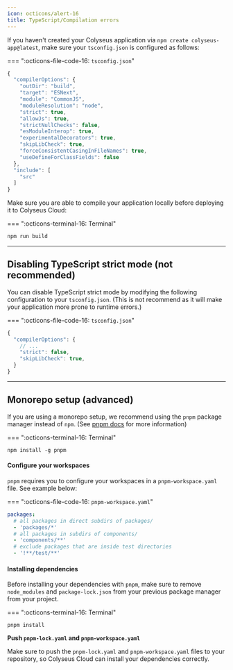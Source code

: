 ```yaml
---
icon: octicons/alert-16
title: TypeScript/Compilation errors
---
```


If you haven't created your Colyseus application via `npm create colyseus-app@latest`, make sure your `tsconfig.json` is configured as follows:

=== ":octicons-file-code-16: `tsconfig.json`"

```javascript
{
  "compilerOptions": {
    "outDir": "build",
    "target": "ESNext",
    "module": "CommonJS",
    "moduleResolution": "node",
    "strict": true,
    "allowJs": true,
    "strictNullChecks": false,
    "esModuleInterop": true,
    "experimentalDecorators": true,
    "skipLibCheck": true,
    "forceConsistentCasingInFileNames": true,
    "useDefineForClassFields": false
  },
  "include": [
    "src"
  ]
}
```

Make sure you are able to compile your application locally before deploying it to Colyseus Cloud:

=== ":octicons-terminal-16: Terminal"

```bash
npm run build
```

---

## Disabling TypeScript strict mode (not recommended)

You can disable TypeScript strict mode by modifying the following configuration to your `tsconfig.json`. (This is not recommend as it will make your application more prone to runtime errors.)

=== ":octicons-file-code-16: `tsconfig.json`"

```javascript
{
  "compilerOptions": {
    // ...
    "strict": false,
    "skipLibCheck": true,
  }
}
```

---

## Monorepo setup (advanced)

If you are using a monorepo setup, we recommend using the `pnpm` package manager instead of `npm`. (See [pnpm docs](https://pnpm.io/workspaces) for more information)

=== ":octicons-terminal-16: Terminal"

```
npm install -g pnpm
```

#### Configure your workspaces

`pnpm` requires you to configure your workspaces in a `pnpm-workspace.yaml` file. See example below:

=== ":octicons-file-code-16: `pnpm-workspace.yaml`"

```yaml
packages:
  # all packages in direct subdirs of packages/
  - 'packages/*'
  # all packages in subdirs of components/
  - 'components/**'
  # exclude packages that are inside test directories
  - '!**/test/**'
```

#### Installing dependencies

Before installing your dependencies with `pnpm`, make sure to remove `node_modules` and `package-lock.json` from your previous package manager from your project.

=== ":octicons-terminal-16: Terminal"

```
pnpm install
```

**Push `pnpm-lock.yaml` and `pnpm-workspace.yaml`**

Make sure to push the `pnpm-lock.yaml` and `pnpm-workspace.yaml` files to your repository, so Colyseus Cloud can install your dependencies correctly.
